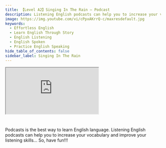 ```yaml
---
title: 【Level A2】Singing In The Rain — Podcast
description: Listening English podcasts can help you to increase your vocabulary and improve your listening skills.
image: https://img.youtube.com/vi/cPpxAKrrQ-c/maxresdefault.jpg
keywords:
  - Effortless English
  - Learn English Through Story
  - English Listening
  - English Spoken
  - Practice English Speaking
hide_table_of_contents: false
sidebar_label: Singing In The Rain
---
```


<div class="video-container">
<iframe src="https://www.youtube.com/embed/cPpxAKrrQ-c?controls=0" title="YouTube video player"></iframe>
<a href="https://www.youtube.com/watch?list=PL___7gkXqjbzEaVRHn1aoRyc0qnoPba-7&v=cPpxAKrrQ-c" target="_blank"></a>
</div>

#
Podcasts is the best way to learn English language. Listening English podcasts can help you to increase your vocabulary and improve your listening skills... So, have fun!!!